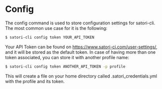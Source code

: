 # Config

The config command is used to store configuration settings for satori-cli. The most common use case for it is the following:

```sh
$ satori-cli config token YOUR_API_TOKEN
```

Your API Token can be found on https://www.satori-ci.com/user-settings/, and it will be stored as the default token. In case of having more than one token associated, you can store it with another profile name:

```sh
$ satori-cli config token ANOTHER_API_TOKEN -p profile
```

This will create a file on your home directory called .satori_credentials.yml with the profile and its token.